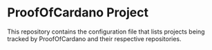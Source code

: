# ProofOfCardano Project

This repository contains the configuration file that lists projects being tracked by ProofOfCardano and their respective repositories.
